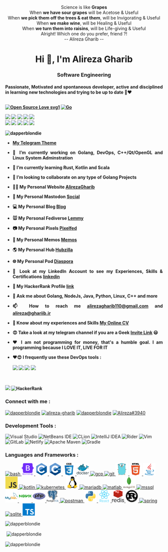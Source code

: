 <div align="center">
  <p>Science is like <strong>Grapes</strong><br>
  When <strong>we have sour grapes</strong> will be Acetose & Useful<br>
  When <strong>we pick them off the trees & eat them</strong>, will be Invigorating & Useful<br>
  When <strong>we make wine</strong>, will be Healing & Useful<br>
  When <strong>we turn them into raisins</strong>, will be Life-giving & Useful<br>
  Alright! Which one do you prefer, friend ?!<br>
  -- Alireza Gharib --
  </p>
</div>
<h1 align="center">Hi 👋, I'm Alireza Gharib</h1>
<h3 align="center">Software Engineering</h3>
<h4 align="Justify"> Passionate, Motivated
and spontaneous developer, active and disciplined in learning new
technologies and trying to be up to date 🙂❤️<br/>
<br/>

[![Open Source Love svg1](https://badges.frapsoft.com/os/v1/open-source.svg?v=103)](https://github.com/ellerbrock/open-source-badges/)
[![Go](https://img.shields.io/badge/--00ADD8?logo=go&logoColor=ffffff)](https://golang.org/)

<img src="https://img.shields.io/badge/Android-3DDC84?style=for-the-badge&logo=android&logoColor=white" /> <img src="https://img.shields.io/badge/Fedora-294172?style=for-the-badge&logo=fedora&logoColor=white" /> <img src="https://img.shields.io/badge/manjaro-35BF5C?style=for-the-badge&logo=manjaro&logoColor=white" />
<img src="https://img.shields.io/badge/Windows-0078D6?style=for-the-badge&logo=windows&logoColor=white" />
<img src="https://img.shields.io/badge/Ubuntu-E95420?style=for-the-badge&logo=ubuntu&logoColor=white" /> 
<br>
<img src="https://img.shields.io/badge/windows%20terminal-4D4D4D?style=for-the-badge&logo=windows%20terminal&logoColor=white" /> <img src="https://img.shields.io/badge/oh_my_zsh-1A2C34?style=for-the-badge&logo=ohmyzsh&logoColor=white" /> <img src="https://img.shields.io/badge/alacritty-F46D01?style=for-the-badge&logo=alacritty&logoColor=white" /> <img src="https://img.shields.io/badge/Hyper-000000?style=for-the-badge&logo=hyper&logoColor=white" /> <img src="https://img.shields.io/badge/GNU%20Bash-4EAA25?style=for-the-badge&logo=GNU%20Bash&logoColor=white" /> 
<br>

<p align="left"> <img src="https://komarev.com/ghpvc/?username=Gharib110&label=Profile%20views&color=0e75b6&style=flat" alt="dapperblondie" /> </p>

- [My Telegram Theme](https://t.me/addtheme/JudyAlvarez)

- 🔭 I’m currently working on **Golang, DevOps, C++/Qt/OpenGL and Linux System Adminstration**

- 🌱 I’m currently learning **Rust, Kotlin and Scala**

- 👯 I’m looking to collaborate on **any type of Golang Projects**

- 👨‍💻 My Personal Website [AlirezaGharib](https://alirezagharib.ir)

- 🐘 My Personal Mastodon [Social](https://social.alirezagharib.ir/@alireza)

- 💻 My Personal Blog [Blog](https://blog.alirezagharib.ir)

- 🐭 My Personal Fediverse [Lemmy](https://fedi.alirezagharib.ir)

- 📷 My Personal Pixels [Pixelfed](https://pixel.alirezagharib.ir/alireza)

- 📘 My Personal Memos [Memos](https://memos.alirezagharib.ir)

- 🌎 My Personal Hub [Hubzilla](https://hub.alirezagharib.ir/channel/alireza)

- 🌐 My Personal Pod [Diaspora](https://pod.alirezagharib.ir/u/alireza)

- 📝 Look at my LinkedIn Account to see my Experiences, Skills & Certifications [linkedin](https://linkedin.com/in/alireza-gharib)

- 🤩 My HackerRank Profile [link](https://www.hackerrank.com/alirezagharib110)

- 💬 Ask me about **Golang, NodeJs, Java, Python, Linux, C++ and more**

- 📫 How to reach me **alirezagharib110@gmail.com** and **alireza@ghariib.ir**

- 📄 Know about my experiences and Skills [My Online CV](https://drive.google.com/file/d/1cNKpwsf1C8zOJToAetc2lZER_J3-49YY/view?usp=drivesdk)

- 😍 Take a look at my telegram channel if you are a Geek [Invite Link](https://t.me/HappyGeeks) 😃

- ❤️ I am not programming for money, that's a humble goal. I am programming because **I LOVE IT, LIVE FOR IT**

- ❤️😍 I frequently use these DevOps tools : <br><br>
<img src="https://img.shields.io/badge/Jenkins-D24939?style=for-the-badge&logo=Jenkins&logoColor=white" /> <img src="https://img.shields.io/badge/TeamCity-000000?style=for-the-badge&logo=TeamCity&logoColor=white" /> <img src="https://img.shields.io/badge/Prometheus-000000?style=for-the-badge&logo=prometheus&labelColor=000000" /> <img src="https://img.shields.io/badge/Ansible-000000?style=for-the-badge&logo=ansible&logoColor=white" />

<br>

<img src="https://img.shields.io/badge/Coursera-0056D2?style=for-the-badge&logo=Coursera&logoColor=white" /> ![HackerRank](https://img.shields.io/badge/-Hackerrank-2EC866?style=for-the-badge&logo=HackerRank&logoColor=white)

<h3 align="left">Connect with me :</h3>
<p align="left">
<a href="https://twitter.com/Gharib110" target="blank"><img align="center" src="https://raw.githubusercontent.com/rahuldkjain/github-profile-readme-generator/master/src/images/icons/Social/twitter.svg" alt="dapperblondie" height="30" width="40" /></a>
<a href="https://linkedin.com/in/alireza-gharib" target="blank"><img align="center" src="https://raw.githubusercontent.com/rahuldkjain/github-profile-readme-generator/master/src/images/icons/Social/linked-in-alt.svg" alt="alireza-gharib" height="30" width="40" /></a>
<a href="https://www.leetcode.com/dapperblondie" target="blank"><img align="center" src="https://raw.githubusercontent.com/rahuldkjain/github-profile-readme-generator/master/src/images/icons/Social/leet-code.svg" alt="dapperblondie" height="30" width="40" /></a>
<a href="https://discord.gg/Daud#3227" target="blank"><img align="center" src="https://raw.githubusercontent.com/rahuldkjain/github-profile-readme-generator/master/src/images/icons/Social/discord.svg" alt="Alireza#3940" height="30" width="40" /></a>
</p>

<h3>Development Tools :</h3>

![Visual Studio](https://img.shields.io/badge/Visual%20Studio-5C2D91.svg?style=for-the-badge&logo=visual-studio&logoColor=white)
![NetBeans IDE](https://img.shields.io/badge/NetBeansIDE-1B6AC6.svg?style=for-the-badge&logo=apache-netbeans-ide&logoColor=white)
![CLion](https://img.shields.io/badge/CLion-black?style=for-the-badge&logo=clion&logoColor=white)
![IntelliJ IDEA](https://img.shields.io/badge/IntelliJIDEA-000000.svg?style=for-the-badge&logo=intellij-idea&logoColor=white)
![Rider](https://img.shields.io/badge/Rider-000000.svg?style=for-the-badge&logo=Rider&logoColor=white&color=black&labelColor=crimson)
![Vim](https://img.shields.io/badge/VIM-%2311AB00.svg?style=for-the-badge&logo=vim&logoColor=white)
![GitLab](https://img.shields.io/badge/gitlab-%23181717.svg?style=for-the-badge&logo=gitlab&logoColor=white)
![Netlify](https://img.shields.io/badge/netlify-%23000000.svg?style=for-the-badge&logo=netlify&logoColor=#00C7B7)
![Apache Maven](https://img.shields.io/badge/Apache%20Maven-C71A36?style=for-the-badge&logo=Apache%20Maven&logoColor=white)
![Gradle](https://img.shields.io/badge/Gradle-02303A.svg?style=for-the-badge&logo=Gradle&logoColor=white)

<h3 align="left">Languages and Frameworks :</h3>
<p align="left"> <a href="https://www.gnu.org/software/bash/" target="_blank"> <img src="https://www.vectorlogo.zone/logos/gnu_bash/gnu_bash-icon.svg" alt="bash" width="40" height="40"/> </a> <a href="https://getbootstrap.com" target="_blank"> <img src="https://raw.githubusercontent.com/devicons/devicon/master/icons/bootstrap/bootstrap-plain-wordmark.svg" alt="bootstrap" width="40" height="40"/> </a> <a href="https://www.cprogramming.com/" target="_blank"> <img src="https://raw.githubusercontent.com/devicons/devicon/master/icons/c/c-original.svg" alt="c" width="40" height="40"/> </a> <a href="https://www.w3schools.com/cpp/" target="_blank"> <img src="https://raw.githubusercontent.com/devicons/devicon/master/icons/cplusplus/cplusplus-original.svg" alt="cplusplus" width="40" height="40"/> </a> <a href="https://www.w3schools.com/css/" target="_blank"> <img src="https://raw.githubusercontent.com/devicons/devicon/master/icons/css3/css3-original-wordmark.svg" alt="css3" width="40" height="40"/> </a> <a href="https://www.docker.com/" target="_blank"> <img src="https://raw.githubusercontent.com/devicons/devicon/master/icons/docker/docker-original-wordmark.svg" alt="docker" width="40" height="40"/> </a> <a href="https://cloud.google.com" target="_blank"> <img src="https://www.vectorlogo.zone/logos/google_cloud/google_cloud-icon.svg" alt="gcp" width="40" height="40"/> </a> <a href="https://git-scm.com/" target="_blank"> <img src="https://www.vectorlogo.zone/logos/git-scm/git-scm-icon.svg" alt="git" width="40" height="40"/> </a> <a href="https://golang.org" target="_blank"> <img src="https://raw.githubusercontent.com/devicons/devicon/master/icons/go/go-original.svg" alt="go" width="40" height="40"/> </a> <a href="https://www.w3.org/html/" target="_blank"> <img src="https://raw.githubusercontent.com/devicons/devicon/master/icons/html5/html5-original-wordmark.svg" alt="html5" width="40" height="40"/> </a> <a href="https://www.java.com" target="_blank"> <img src="https://raw.githubusercontent.com/devicons/devicon/master/icons/java/java-original.svg" alt="java" width="40" height="40"/> </a> <a href="https://developer.mozilla.org/en-US/docs/Web/JavaScript" target="_blank"> <img src="https://raw.githubusercontent.com/devicons/devicon/master/icons/javascript/javascript-original.svg" alt="javascript" width="40" height="40"/> </a> <a href="https://kotlinlang.org" target="_blank"> <img src="https://www.vectorlogo.zone/logos/kotlinlang/kotlinlang-icon.svg" alt="kotlin" width="40" height="40"/> </a> <a href="https://kubernetes.io" target="_blank"> <img src="https://www.vectorlogo.zone/logos/kubernetes/kubernetes-icon.svg" alt="kubernetes" width="40" height="40"/> </a> <a href="https://www.linux.org/" target="_blank"> <img src="https://raw.githubusercontent.com/devicons/devicon/master/icons/linux/linux-original.svg" alt="linux" width="40" height="40"/> </a> <a href="https://mariadb.org/" target="_blank"> <img src="https://www.vectorlogo.zone/logos/mariadb/mariadb-icon.svg" alt="mariadb" width="40" height="40"/> </a> <a href="https://www.mathworks.com/" target="_blank"> <img src="https://upload.wikimedia.org/wikipedia/commons/2/21/Matlab_Logo.png" alt="matlab" width="40" height="40"/> </a> <a href="https://www.mongodb.com/" target="_blank"> <img src="https://raw.githubusercontent.com/devicons/devicon/master/icons/mongodb/mongodb-original-wordmark.svg" alt="mongodb" width="40" height="40"/> </a> <a href="https://www.microsoft.com/en-us/sql-server" target="_blank"> <img src="https://www.svgrepo.com/show/303229/microsoft-sql-server-logo.svg" alt="mssql" width="40" height="40"/> </a> <a href="https://www.mysql.com/" target="_blank"> <img src="https://raw.githubusercontent.com/devicons/devicon/master/icons/mysql/mysql-original-wordmark.svg" alt="mysql" width="40" height="40"/> </a> <a href="https://www.nginx.com" target="_blank"> <img src="https://raw.githubusercontent.com/devicons/devicon/master/icons/nginx/nginx-original.svg" alt="nginx" width="40" height="40"/> </a> <a href="https://www.php.net" target="_blank"> <img src="https://raw.githubusercontent.com/devicons/devicon/master/icons/php/php-original.svg" alt="php" width="40" height="40"/> </a> <a href="https://www.postgresql.org" target="_blank"> <img src="https://raw.githubusercontent.com/devicons/devicon/master/icons/postgresql/postgresql-original-wordmark.svg" alt="postgresql" width="40" height="40"/> </a> <a href="https://postman.com" target="_blank"> <img src="https://www.vectorlogo.zone/logos/getpostman/getpostman-icon.svg" alt="postman" width="40" height="40"/> </a> <a href="https://www.python.org" target="_blank"> <img src="https://raw.githubusercontent.com/devicons/devicon/master/icons/python/python-original.svg" alt="python" width="40" height="40"/> </a> <a href="https://reactjs.org/" target="_blank"> <img src="https://raw.githubusercontent.com/devicons/devicon/master/icons/react/react-original-wordmark.svg" alt="react" width="40" height="40"/> </a> <a href="https://redis.io" target="_blank"> <img src="https://raw.githubusercontent.com/devicons/devicon/master/icons/redis/redis-original-wordmark.svg" alt="redis" width="40" height="40"/> </a> <a href="https://www.rust-lang.org" target="_blank"> <img src="https://raw.githubusercontent.com/devicons/devicon/master/icons/rust/rust-plain.svg" alt="rust" width="40" height="40"/> </a> <a href="https://spring.io/" target="_blank"> <img src="https://www.vectorlogo.zone/logos/springio/springio-icon.svg" alt="spring" width="40" height="40"/> </a> <a href="https://www.sqlite.org/" target="_blank"> <img src="https://www.vectorlogo.zone/logos/sqlite/sqlite-icon.svg" alt="sqlite" width="40" height="40"/> </a> <a href="https://www.typescriptlang.org/" target="_blank"> <img src="https://raw.githubusercontent.com/devicons/devicon/master/icons/typescript/typescript-original.svg" alt="typescript" width="40" height="40"/> </a></p>


<p><img align="left" src="https://github-readme-stats.vercel.app/api/top-langs?username=Gharib110&show_icons=true&locale=en&layout=compact&hide=html,scss,python" alt="dapperblondie" /></p><br/>

<p>&nbsp;<img align="center" src="https://github-readme-stats.vercel.app/api?username=Gharib110&show_icons=true&locale=en" alt="dapperblondie" /></p>

<p><img align="center" src="https://github-readme-streak-stats.herokuapp.com/?user=Gharib110&" alt="dapperblondie" /></p>
